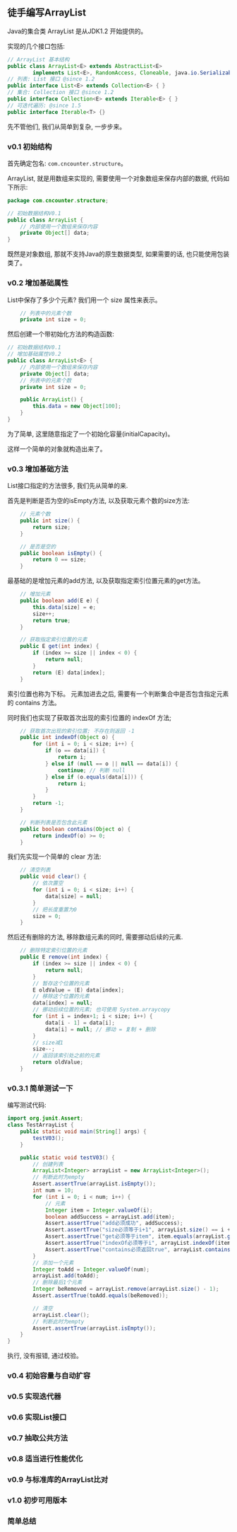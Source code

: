 ## 徒手编写ArrayList


Java的集合类 ArrayList 是从JDK1.2 开始提供的。

实现的几个接口包括:

```java
// ArrayList 基本结构
public class ArrayList<E> extends AbstractList<E>
        implements List<E>, RandomAccess, Cloneable, java.io.Serializable {}
// 列表: List 接口 @since 1.2
public interface List<E> extends Collection<E> { }
// 集合: Collection 接口 @since 1.2
public interface Collection<E> extends Iterable<E> { }
// 可迭代遍历: @since 1.5
public interface Iterable<T> {}
```

先不管他们, 我们从简单到复杂, 一步步来。

### v0.1 初始结构


首先确定包名: `com.cncounter.structure`。

ArrayList, 就是用数组来实现的, 需要使用一个对象数组来保存内部的数据, 代码如下所示:

```java
package com.cncounter.structure;

// 初始数据结构V0.1
public class ArrayList {
    // 内部使用一个数组来保存内容
    private Object[] data;
}
```

既然是对象数组, 那就不支持Java的原生数据类型, 如果需要的话, 也只能使用包装类了。


### v0.2 增加基础属性


List中保存了多少个元素? 我们用一个 size 属性来表示。

```java
    // 列表中的元素个数
    private int size = 0;
```

然后创建一个带初始化方法的构造函数:

```java
// 初始数据结构V0.1
// 增加基础属性V0.2
public class ArrayList<E> {
    // 内部使用一个数组来保存内容
    private Object[] data;
    // 列表中的元素个数
    private int size = 0;

    public ArrayList() {
        this.data = new Object[100];
    }
}
```

为了简单, 这里随意指定了一个初始化容量(initialCapacity)。

这样一个简单的对象就构造出来了。

### v0.3 增加基础方法

List接口指定的方法很多, 我们先从简单的来.

首先是判断是否为空的isEmpty方法, 以及获取元素个数的size方法:

```java
    // 元素个数
    public int size() {
        return size;
    }

    // 是否是空的
    public boolean isEmpty() {
        return 0 == size;
    }
```

最基础的是增加元素的add方法, 以及获取指定索引位置元素的get方法。


```java
    // 增加元素
    public boolean add(E e) {
        this.data[size] = e;
        size++;
        return true;
    }

    // 获取指定索引位置的元素
    public E get(int index) {
        if (index >= size || index < 0) {
            return null;
        }
        return (E) data[index];
    }
```

索引位置也称为下标。 元素加进去之后, 需要有一个判断集合中是否包含指定元素的 contains 方法。

同时我们也实现了获取首次出现的索引位置的 indexOf 方法;


```java
    // 获取首次出现的索引位置; 不存在则返回 -1
    public int indexOf(Object o) {
        for (int i = 0; i < size; i++) {
            if (o == data[i]) {
                return i;
            } else if (null == o || null == data[i]) {
                continue; // 判断 null
            } else if (o.equals(data[i])) {
                return i;
            }
        }
        return -1;
    }

    // 判断列表是否包含此元素
    public boolean contains(Object o) {
        return indexOf(o) >= 0;
    }
```

我们先实现一个简单的 clear 方法:



```java
    // 清空列表
    public void clear() {
        // 依次置空
        for (int i = 0; i < size; i++) {
            data[size] = null;
        }
        // 把长度重置为0
        size = 0;
    }
```

然后还有删除的方法, 移除数组元素的同时, 需要挪动后续的元素.

```java
    // 删除特定索引位置的元素
    public E remove(int index) {
        if (index >= size || index < 0) {
            return null;
        }
        // 暂存这个位置的元素
        E oldValue = (E) data[index];
        // 移除这个位置的元素
        data[index] = null;
        // 挪动后续位置的元素; 也可使用 System.arraycopy
        for (int i = index+1; i < size; i++) {
            data[i - 1] = data[i];
            data[i] = null; // 挪动 = 复制 + 删除
        }
        // size减1
        size--;
        // 返回该索引处之前的元素
        return oldValue;
    }
```


### v0.3.1 简单测试一下

编写测试代码:

```java
import org.junit.Assert;
class TestArrayList {
    public static void main(String[] args) {
        testV03();
    }

    public static void testV03() {
        // 创建列表
        ArrayList<Integer> arrayList = new ArrayList<Integer>();
        // 判断此时为empty
        Assert.assertTrue(arrayList.isEmpty());
        int num = 10;
        for (int i = 0; i < num; i++) {
            // 元素
            Integer item = Integer.valueOf(i);
            boolean addSuccess = arrayList.add(item);
            Assert.assertTrue("add必须成功", addSuccess);
            Assert.assertTrue("size必须等于i+1", arrayList.size() == i + 1);
            Assert.assertTrue("get必须等于item", item.equals(arrayList.get(i)));
            Assert.assertTrue("indexOf必须等于i", arrayList.indexOf(item) == i);
            Assert.assertTrue("contains必须返回true", arrayList.contains(item));
        }
        // 添加一个元素
        Integer toAdd = Integer.valueOf(num);
        arrayList.add(toAdd);
        // 删除最后1个元素
        Integer beRemoved = arrayList.remove(arrayList.size() - 1);
        Assert.assertTrue(toAdd.equals(beRemoved));

        // 清空
        arrayList.clear();
        // 判断此时为empty
        Assert.assertTrue(arrayList.isEmpty());
    }
}
```

执行, 没有报错, 通过校验。



### v0.4 初始容量与自动扩容



### v0.5 实现迭代器



### v0.6 实现List接口



### v0.7 抽取公共方法



### v0.8 适当进行性能优化



### v0.9 与标准库的ArrayList比对


### v1.0 初步可用版本





### 简单总结

